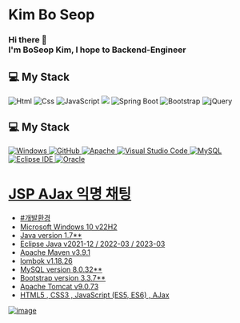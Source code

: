 # Kim Bo Seop 
### Hi there 👋 </br>I'm BoSeop Kim, I hope to Backend-Engineer

## 💻 My Stack 
<img alt="Html" src ="https://img.shields.io/badge/HTML5-E34F26.svg?&style=for-the-badge&logo=HTML5&logoColor=white"/> <img alt="Css" src ="https://img.shields.io/badge/CSS3-1572B6.svg?&style=for-the-badge&logo=CSS3&logoColor=white"/> <img alt="JavaScript" src ="https://img.shields.io/badge/JavaScriipt-F7DF1E.svg?&style=for-the-badge&logo=JavaScript&logoColor=black"/>  <img src="https://img.shields.io/badge/JAVA-007396?style=for-the-badge&logo=java&logoColor=white"> <img alt="Spring Boot" src ="https://img.shields.io/badge/Spring Boot-6DB33F.svg?&style=for-the-badge&logo=Spring Boot&logoColor=white"/> <img alt="Bootstrap" src ="https://img.shields.io/badge/Bootstrap-7952B3.svg?&style=for-the-badge&logo=Bootstrap&logoColor=white"/> <img alt="jQuery" src ="https://img.shields.io/badge/jQuery-0769AD.svg?&style=for-the-badge&logo=jQuery&logoColor=white"/>


## 💻 My Stack
<a href = "https://github.com/Hun-Se"><img alt="Windows" src ="https://img.shields.io/badge/Windows-0078D6.svg?&style=for-the-badge&logo=Windows&logoColor=white"/>
<a href = "https://github.com/Hun-Se"><img alt="GitHub" src ="https://img.shields.io/badge/GitHub-181717.svg?&style=for-the-badge&logo=GitHub&logoColor=white"/>
<a href = "https://github.com/Hun-Se"><img alt="Apache" src ="https://img.shields.io/badge/Apache-D22128.svg?&style=for-the-badge&logo=Apache&logoColor=white"/>
<a href = "https://github.com/Hun-Se"><img alt="Visual Studio Code" src ="https://img.shields.io/badge/Visual Studio Code-007ACC.svg?&style=for-the-badge&logo=Visual Studio Code&logoColor=white"/> <a href = "https://github.com/Hun-Se"><img alt="MySQL" src ="https://img.shields.io/badge/MySQL-1572B6.svg?&style=for-the-badge&logo=MySQL&logoColor=white"/> <a href = "https://github.com/Hun-Se"><img alt="Eclipse IDE" src ="https://img.shields.io/badge/Eclipse IDE-2C2255.svg?&style=for-the-badge&logo=Eclipse IDE&logoColor=white"/> <a href = "https://github.com/Hun-Se"><img alt="Oracle" src ="https://img.shields.io/badge/Oracle-F80000.svg?&style=for-the-badge&logo=Oracle&logoColor=white"/>

# JSP AJax 익명 채팅 

- #개발환경 
- Microsoft Windows 10 v22H2
- Java version 1.7**
- Eclipse Java v2021-12 / 2022-03 / 2023-03
- Apache Maven v3.9.1
- lombok v1.18.26
- MySQL version 8.0.32**
- Bootstrap version 3.3.7**
- Apache Tomcat v9.0.73
- HTML5 , CSS3 , JavaScript (ES5, ES6) , AJax


![image](https://user-images.githubusercontent.com/128597230/229103626-8b6bf1df-adc7-4193-9a22-c390c8eca704.png)





